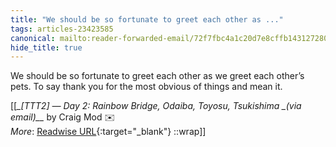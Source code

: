 ```yaml
---
title: "We should be so fortunate to greet each other as ..."
tags: articles-23423585
canonical: mailto:reader-forwarded-email/72f7fbc4a1c20d7e8cffb14312728093
hide_title: true
---
```


We should be so fortunate to greet each other as we greet each other’s pets. To say thank you for the most obvious of things and mean it.


[[<cite>_[TTT2] — Day 2: Rainbow Bridge, Odaiba, Toyosu, Tsukishima _(via email)__</cite> by Craig Mod ✉️<br>
_More_: [Readwise URL](https://readwise.io/open/459214542){:target="_blank"}
::wrap]]